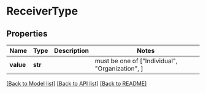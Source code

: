 # ReceiverType


## Properties
Name | Type | Description | Notes
------------ | ------------- | ------------- | -------------
**value** | **str** |  |  must be one of ["Individual", "Organization", ]

[[Back to Model list]](../README.md#documentation-for-models) [[Back to API list]](../README.md#documentation-for-api-endpoints) [[Back to README]](../README.md)


